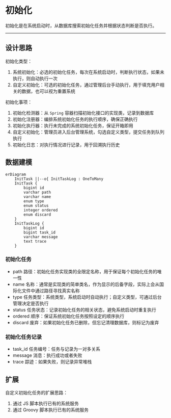 初始化
=====

初始化是在系统启动时，从数据库搜索初始化任务并根据状态判断是否执行。

---

## 设计思路

初始化类型：

1. 系统初始化：必选的初始化任务，每次在系统启动时，判断执行状态，如果未执行，则自动执行一次
2. 自定义初始化：可选的初始化任务，通过管理后台手动执行，用于填充用户相关的数据，也可以视为重置系统

初始化事项：

1. 初始化检测器：从 `Spring` 容器扫描初始化接口的实现类，记录到数据库
2. 初始化注册器：编排系统初始化任务的执行顺序，确保正确执行
3. 初始化执行器：执行未完成的系统初始化任务，保证开箱即用
4. 自定义初始化：管理员进入后台管理系统，勾选自定义类型，提交任务到队列执行
5. 初始化日志：对执行情况进行记录，用于回溯执行历史

## 数据建模

```mermaid
erDiagram
    InitTask ||--o{ InitTaskLog : OneToMany
    InitTask {
        bigint id
        varchar path
        varchar name
        enum type
        enum status
        integer ordered
        enum discard
    }
    InitTaskLog {
        bigint id
        bigint task_id
        varchar message
        text trace
    }
```

### 初始化任务

- path 路径：初始化任务实现类的全限定名称，用于保证每个初始化任务的唯一性
- name 名称：通常是实现类的简单类名，作为显示的后备字段，实际上会从国际化文件中通过路径寻找真实名称
- type 任务类型：系统类型，系统启动时自动执行；自定义类型，可通过后台管理决定是否执行
- status 任务状态：记录初始化任务的相关状态，避免系统启动时重复执行
- ordered 顺序：保证系统初始化任务按照设定的顺序执行
- discard 废弃：如果初始化任务已删除，但忘记清理数据库，则标记为废弃

### 初始化任务记录

- task_id 任务编号：任务与记录为一对多关系
- message 消息：执行成功或者失败
- trace 踪迹：如果失败，则记录异常堆栈

## 扩展

自定义初始化任务的扩展思路：

1. 通过 JS 脚本执行已有的系统服务
2. 通过 Groovy 脚本执行已有的系统服务
